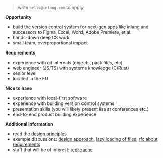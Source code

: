> write `hello@inlang.com` to apply

**Opportunity**

- build the version control system for next-gen apps like inlang and successors to Figma, Excel, Word, Adobe Premiere, et al.
- hands-down deep CS work
- small team, overproportional impact

**Requirements**

- experience with git internals (objects, pack files, etc)
- web engineer (JS/TS) with systems knowledge (C/Rust)
- senior level
- located in the EU

**Nice to have**

- experience with local-first software
- experience with building version control systems
- presentation skills (you will likely present lisa at conferences etc.)
- end-to-end product building experience

**Additional information**

- read the [design principles](https://github.com/inlang/inlang/blob/0c36a50b0594543acf5a86b4cbf534610eded082/source-code-git/design-principles.md)
- example discussions: [design approach](https://github.com/inlang/inlang/issues/836), [lazy loading of files](https://github.com/inlang/inlang/issues/915), [rfc about requirements](https://github.com/inlang/inlang/blob/main/rfcs/git-sdk-requirements/RFC.md)
- stuff that will be of interest: [replicache](https://pitch.com/public/a49fccb0-da65-4d64-966e-e519674d951f/9ba6d165-4062-4f66-85aa-9fb9f979e618)
